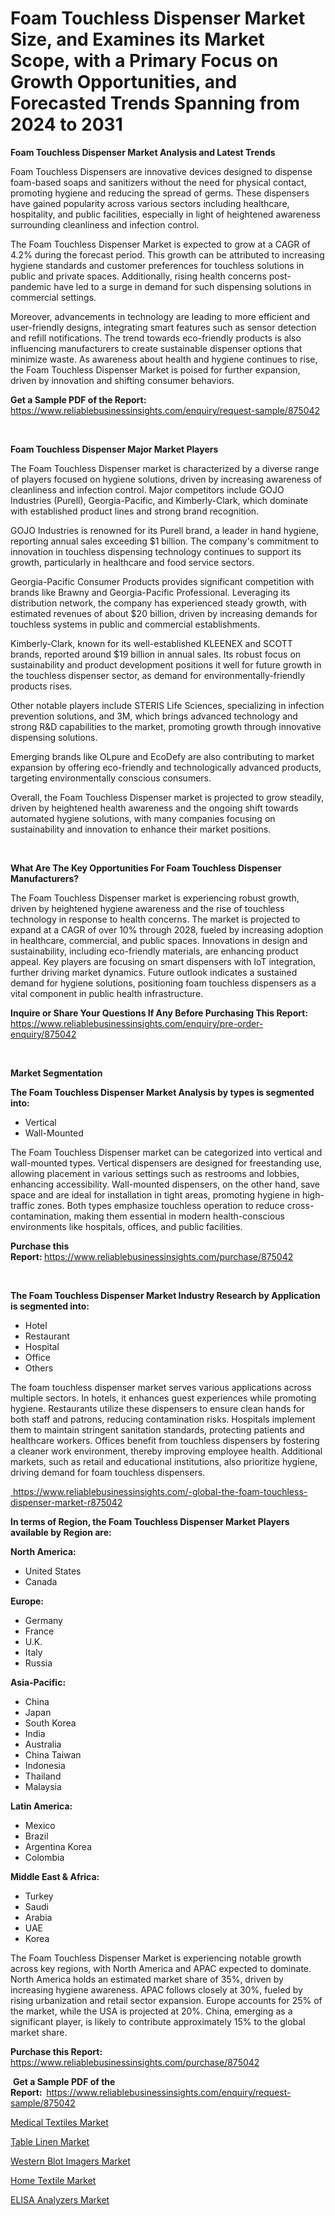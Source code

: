 <p><h1>Foam Touchless Dispenser Market Size, and Examines its Market Scope, with a Primary Focus on Growth Opportunities, and Forecasted Trends Spanning from 2024 to 2031</h1></p><p><strong>Foam Touchless Dispenser Market Analysis and Latest Trends</strong></p>
<p><p>Foam Touchless Dispensers are innovative devices designed to dispense foam-based soaps and sanitizers without the need for physical contact, promoting hygiene and reducing the spread of germs. These dispensers have gained popularity across various sectors including healthcare, hospitality, and public facilities, especially in light of heightened awareness surrounding cleanliness and infection control.</p><p>The Foam Touchless Dispenser Market is expected to grow at a CAGR of 4.2% during the forecast period. This growth can be attributed to increasing hygiene standards and customer preferences for touchless solutions in public and private spaces. Additionally, rising health concerns post-pandemic have led to a surge in demand for such dispensing solutions in commercial settings. </p><p>Moreover, advancements in technology are leading to more efficient and user-friendly designs, integrating smart features such as sensor detection and refill notifications. The trend towards eco-friendly products is also influencing manufacturers to create sustainable dispenser options that minimize waste. As awareness about health and hygiene continues to rise, the Foam Touchless Dispenser Market is poised for further expansion, driven by innovation and shifting consumer behaviors.</p></p>
<p><strong>Get a Sample PDF of the Report:&nbsp;</strong> <a href="https://www.reliablebusinessinsights.com/enquiry/request-sample/875042">https://www.reliablebusinessinsights.com/enquiry/request-sample/875042</a></p>
<p>&nbsp;</p>
<p><strong>Foam Touchless Dispenser Major Market Players</strong></p>
<p><p>The Foam Touchless Dispenser market is characterized by a diverse range of players focused on hygiene solutions, driven by increasing awareness of cleanliness and infection control. Major competitors include GOJO Industries (Purell), Georgia-Pacific, and Kimberly-Clark, which dominate with established product lines and strong brand recognition. </p><p>GOJO Industries is renowned for its Purell brand, a leader in hand hygiene, reporting annual sales exceeding $1 billion. The company's commitment to innovation in touchless dispensing technology continues to support its growth, particularly in healthcare and food service sectors. </p><p>Georgia-Pacific Consumer Products provides significant competition with brands like Brawny and Georgia-Pacific Professional. Leveraging its distribution network, the company has experienced steady growth, with estimated revenues of about $20 billion, driven by increasing demands for touchless systems in public and commercial establishments.</p><p>Kimberly-Clark, known for its well-established KLEENEX and SCOTT brands, reported around $19 billion in annual sales. Its robust focus on sustainability and product development positions it well for future growth in the touchless dispenser sector, as demand for environmentally-friendly products rises.</p><p>Other notable players include STERIS Life Sciences, specializing in infection prevention solutions, and 3M, which brings advanced technology and strong R&D capabilities to the market, promoting growth through innovative dispensing solutions. </p><p>Emerging brands like OLpure and EcoDefy are also contributing to market expansion by offering eco-friendly and technologically advanced products, targeting environmentally conscious consumers.</p><p>Overall, the Foam Touchless Dispenser market is projected to grow steadily, driven by heightened health awareness and the ongoing shift towards automated hygiene solutions, with many companies focusing on sustainability and innovation to enhance their market positions.</p></p>
<p>&nbsp;</p>
<p><strong>What Are The Key Opportunities For Foam Touchless Dispenser Manufacturers?</strong></p>
<p><p>The Foam Touchless Dispenser market is experiencing robust growth, driven by heightened hygiene awareness and the rise of touchless technology in response to health concerns. The market is projected to expand at a CAGR of over 10% through 2028, fueled by increasing adoption in healthcare, commercial, and public spaces. Innovations in design and sustainability, including eco-friendly materials, are enhancing product appeal. Key players are focusing on smart dispensers with IoT integration, further driving market dynamics. Future outlook indicates a sustained demand for hygiene solutions, positioning foam touchless dispensers as a vital component in public health infrastructure.</p></p>
<p><strong>Inquire or Share Your Questions If Any Before Purchasing This Report:</strong> <a href="https://www.reliablebusinessinsights.com/enquiry/pre-order-enquiry/875042">https://www.reliablebusinessinsights.com/enquiry/pre-order-enquiry/875042</a></p>
<p>&nbsp;</p>
<p><strong>Market Segmentation</strong></p>
<p><strong>The Foam Touchless Dispenser Market Analysis by types is segmented into:</strong></p>
<p><ul><li>Vertical</li><li>Wall-Mounted</li></ul></p>
<p><p>The Foam Touchless Dispenser market can be categorized into vertical and wall-mounted types. Vertical dispensers are designed for freestanding use, allowing placement in various settings such as restrooms and lobbies, enhancing accessibility. Wall-mounted dispensers, on the other hand, save space and are ideal for installation in tight areas, promoting hygiene in high-traffic zones. Both types emphasize touchless operation to reduce cross-contamination, making them essential in modern health-conscious environments like hospitals, offices, and public facilities.</p></p>
<p><strong>Purchase this Report:&nbsp;</strong><a href="https://www.reliablebusinessinsights.com/purchase/875042">https://www.reliablebusinessinsights.com/purchase/875042</a></p>
<p>&nbsp;</p>
<p><strong>The Foam Touchless Dispenser Market Industry Research by Application is segmented into:</strong></p>
<p><ul><li>Hotel</li><li>Restaurant</li><li>Hospital</li><li>Office</li><li>Others</li></ul></p>
<p><p>The foam touchless dispenser market serves various applications across multiple sectors. In hotels, it enhances guest experiences while promoting hygiene. Restaurants utilize these dispensers to ensure clean hands for both staff and patrons, reducing contamination risks. Hospitals implement them to maintain stringent sanitation standards, protecting patients and healthcare workers. Offices benefit from touchless dispensers by fostering a cleaner work environment, thereby improving employee health. Additional markets, such as retail and educational institutions, also prioritize hygiene, driving demand for foam touchless dispensers.</p></p>
<p><a href="https://www.reliablebusinessinsights.com/-global-the-foam-touchless-dispenser-market-r875042">&nbsp;https://www.reliablebusinessinsights.com/-global-the-foam-touchless-dispenser-market-r875042</a></p>
<p><strong>In terms of Region, the Foam Touchless Dispenser Market Players available by Region are:</strong></p>
<p>
    <p> <strong> North America: </strong>
        <ul>
            <li>United States</li>
            <li>Canada</li>
        </ul>
        </p> 
    <p> <strong> Europe: </strong>
        <ul>
            <li>Germany</li>
            <li>France</li>
            <li>U.K.</li>
            <li>Italy</li>
            <li>Russia</li>
        </ul>
        </p> 
    <p> <strong> Asia-Pacific: </strong>
        <ul>
            <li>China</li>
            <li>Japan</li>
            <li>South Korea</li>
            <li>India</li>
            <li>Australia</li>
            <li>China Taiwan</li>
            <li>Indonesia</li>
            <li>Thailand</li>
            <li>Malaysia</li>
        </ul>
        </p> 
    <p> <strong> Latin America: </strong>
        <ul>
            <li>Mexico</li>
            <li>Brazil</li>
            <li>Argentina Korea</li>
            <li>Colombia</li>
        </ul>
        </p> 
    <p> <strong> Middle East & Africa: </strong>
        <ul>
            <li>Turkey</li>
            <li>Saudi</li>
            <li>Arabia</li>
            <li>UAE</li>
            <li>Korea</li>
        </ul>
    </p>
    </p>
<p><p>The Foam Touchless Dispenser Market is experiencing notable growth across key regions, with North America and APAC expected to dominate. North America holds an estimated market share of 35%, driven by increasing hygiene awareness. APAC follows closely at 30%, fueled by rising urbanization and retail sector expansion. Europe accounts for 25% of the market, while the USA is projected at 20%. China, emerging as a significant player, is likely to contribute approximately 15% to the global market share.</p></p>
<p><strong>Purchase this Report: </strong><a href="https://www.reliablebusinessinsights.com/purchase/875042">https://www.reliablebusinessinsights.com/purchase/875042</a></p>
<p>&nbsp;<strong>Get a Sample PDF of the Report:&nbsp;&nbsp;</strong><a href="https://www.reliablebusinessinsights.com/enquiry/request-sample/875042">https://www.reliablebusinessinsights.com/enquiry/request-sample/875042</a></p>
<p><strong></strong></p>
<p><p><a href="https://www.linkedin.com/pulse/medical-textiles-market-growth-outlook-from-2024-2031-projecting-ngiue?trackingId=leAkwqXSTKmmiUCi%2FQO4RQ%3D%3D">Medical Textiles Market</a></p><p><a href="https://www.linkedin.com/pulse/global-table-linen-market-sector2024-2031-metrics-strategic-2l4ye?trackingId=%2FoCuhCJKR52Qe5djVijeZw%3D%3D">Table Linen Market</a></p><p><a href="https://www.linkedin.com/pulse/western-blot-imagers-market-trends-focusing-insight-forecast-wwiye?trackingId=6VeT8U9e1c%2FmI0OUd3uMrg%3D%3D">Western Blot Imagers Market</a></p><p><a href="https://www.linkedin.com/pulse/home-textile-market-outlook-forecast-from-2024-2031-trendzest-3ttye?trackingId=RuFPzD1CS4i4BO1Anmjzmg%3D%3D">Home Textile Market</a></p><p><a href="https://www.linkedin.com/pulse/booming-elisa-analyzers-market-sector-analysis-growth-projections-vzdse?trackingId=iGC8Dqj7QD6GC%2FjL4K8UKg%3D%3D">ELISA Analyzers Market</a></p></p>